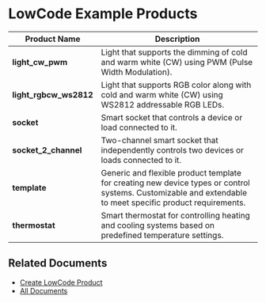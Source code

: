 # LowCode Example Products

| Product Name          | Description                                                                                                  |
|-----------------------|--------------------------------------------------------------------------------------------------------------|
| **light_cw_pwm**      | Light that supports the dimming of cold and warm white (CW) using PWM (Pulse Width Modulation). |
| **light_rgbcw_ws2812**| Light that supports RGB color along with cold and warm white (CW) using WS2812 addressable RGB LEDs. |
| **socket**            | Smart socket that controls a device or load connected to it. |
| **socket_2_channel**  | Two-channel smart socket that independently controls two devices or loads connected to it. |
| **template**          | Generic and flexible product template for creating new device types or control systems. Customizable and extendable to meet specific product requirements. |
| **thermostat**        | Smart thermostat for controlling heating and cooling systems based on predefined temperature settings. |

## Related Documents

* [Create LowCode Product](./create_product.md)
* [All Documents](./all_documents.md)
